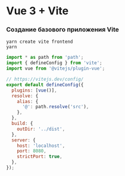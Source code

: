 # Vue 3 + Vite

### Создание базового приложения Vite

```shell
yarn create vite frontend
yarn
```

```javascript
import * as path from 'path';
import { defineConfig } from 'vite';
import vue from '@vitejs/plugin-vue';

// https://vitejs.dev/config/
export default defineConfig({
  plugins: [vue()],
  resolve: {
    alias: {
      '@': path.resolve('src'),
    },
  },
  build: {
    outDir: '../dist',
  },
  server: {
    host: 'localhost',
    port: 8080,
    strictPort: true,
  },
});
```
